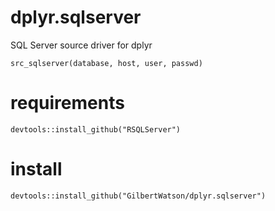 dplyr.sqlserver
===============

SQL Server source driver for dplyr

    src_sqlserver(database, host, user, passwd)

requirements
===============

    devtools::install_github("RSQLServer")

install
===============

    devtools::install_github("GilbertWatson/dplyr.sqlserver")

